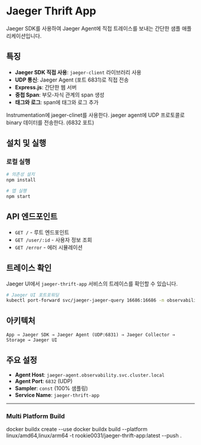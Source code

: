 # Jaeger Thrift App

Jaeger SDK를 사용하여 Jaeger Agent에 직접 트레이스를 보내는 간단한 샘플 애플리케이션입니다.

## 특징

- **Jaeger SDK 직접 사용**: `jaeger-client` 라이브러리 사용
- **UDP 통신**: Jaeger Agent (포트 6831)로 직접 전송
- **Express.js**: 간단한 웹 서버
- **중첩 Span**: 부모-자식 관계의 span 생성
- **태그와 로그**: span에 태그와 로그 추가

Instrumentation에 jaeger-clinet를 사용한다.
jaeger agent에 UDP 프로토콜로 binary 데이터를 전송한다. (6832 포트)


## 설치 및 실행

### 로컬 실행
```bash
# 의존성 설치
npm install

# 앱 실행
npm start
```


## API 엔드포인트

- `GET /` - 루트 엔드포인트
- `GET /user/:id` - 사용자 정보 조회
- `GET /error` - 에러 시뮬레이션

## 트레이스 확인

Jaeger UI에서 `jaeger-thrift-app` 서비스의 트레이스를 확인할 수 있습니다.

```bash
# Jaeger UI 포트포워딩
kubectl port-forward svc/jaeger-jaeger-query 16686:16686 -n observability
```

## 아키텍처

```
App → Jaeger SDK → Jaeger Agent (UDP:6831) → Jaeger Collector → Storage → Jaeger UI
```

## 주요 설정

- **Agent Host**: `jaeger-agent.observability.svc.cluster.local`
- **Agent Port**: `6832` (UDP)
- **Sampler**: `const` (100% 샘플링)
- **Service Name**: `jaeger-thrift-app` 

---
### Multi Platform Build
docker buildx create --use
docker buildx build --platform linux/amd64,linux/arm64 -t rookie0031/jaeger-thrift-app:latest --push .
